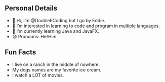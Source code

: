## Personal Details
- 👋 Hi, I’m @DoubleECoding but I go by Eddie.
- 👀 I’m interested in learning to code and program in multiple languages.
- 🌱 I’m currently learning Java and JavaFX.
- 😄 Pronouns: He/Him

## Fun Facts
- I live on a ranch in the middle of nowhere.
- My dogs names are my favorite ice cream.
- I watch a LOT of movies.

<!---
DoubleECoding/DoubleECoding is a ✨ special ✨ repository because its `README.md` (this file) appears on your GitHub profile.
You can click the Preview link to take a look at your changes.
--->
